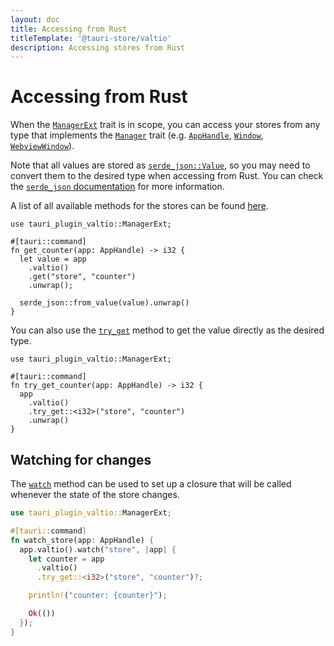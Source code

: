```yaml
---
layout: doc
title: Accessing from Rust
titleTemplate: '@tauri-store/valtio'
description: Accessing stores from Rust
---
```


# Accessing from Rust

When the [`ManagerExt`](https://docs.rs/tauri-plugin-valtio/latest/tauri_plugin_valtio/trait.ManagerExt.html) trait is in scope, you can access your stores from any type that implements the [`Manager`](https://docs.rs/tauri/latest/tauri/trait.Manager.html) trait (e.g. [`AppHandle`](https://docs.rs/tauri/latest/tauri/struct.AppHandle.html), [`Window`](https://docs.rs/tauri/latest/tauri/window/struct.Window.html), [`WebviewWindow`](https://docs.rs/tauri/latest/tauri/window/struct.Window.html)).

Note that all values are stored as [`serde_json::Value`](https://docs.rs/serde_json/latest/serde_json/enum.Value.html), so you may need to convert them to the desired type when accessing from Rust. You can check the [`serde_json` documentation](https://docs.rs/serde_json/latest/serde_json/) for more information.

A list of all available methods for the stores can be found [here](https://docs.rs/tauri-plugin-valtio/latest/tauri_plugin_valtio/struct.Store.html).

```rust{7}
use tauri_plugin_valtio::ManagerExt;

#[tauri::command]
fn get_counter(app: AppHandle) -> i32 {
  let value = app
    .valtio()
    .get("store", "counter")
    .unwrap();

  serde_json::from_value(value).unwrap()
}
```

You can also use the [`try_get`](https://docs.rs/tauri-plugin-valtio/latest/tauri_plugin_valtio/struct.Valtio.html#method.try_get) method to get the value directly as the desired type.

```rust{7}
use tauri_plugin_valtio::ManagerExt;

#[tauri::command]
fn try_get_counter(app: AppHandle) -> i32 {
  app
    .valtio()
    .try_get::<i32>("store", "counter")
    .unwrap()
}
```

## Watching for changes

The [`watch`](https://docs.rs/tauri-plugin-valtio/latest/tauri_plugin_valtio/struct.Valtio.html#method.watch) method can be used to set up a closure that will be called whenever the state of the store changes.

```rust
use tauri_plugin_valtio::ManagerExt;

#[tauri::command]
fn watch_store(app: AppHandle) {
  app.valtio().watch("store", |app| {
    let counter = app
      .valtio()
      .try_get::<i32>("store", "counter")?;

    println!("counter: {counter}");

    Ok(())
  });
}
```
